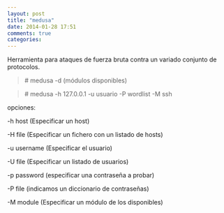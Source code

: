 ```yaml
---
layout: post
title: "medusa"
date: 2014-01-28 17:51
comments: true
categories: 
---
```

Herramienta para ataques de fuerza bruta contra un variado conjunto de protocolos. 

>\# medusa -d  (módulos disponibles) 

>\# medusa -h 127.0.0.1 -u usuario -P wordlist -M ssh 

opciones: 

-h host (Especificar un host) 

-H file (Especificar un fichero con un listado de hosts) 

-u username (Especificar el usuario) 

-U file	 (Especificar un listado de usuarios) 

-p password (especificar una contraseña a probar) 

-P file	 (indicamos un diccionario de contraseñas) 

-M module (Especificar un módulo de los disponibles)

